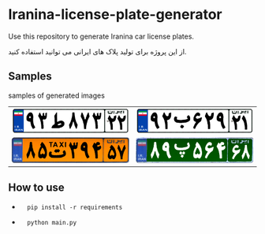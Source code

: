 # Iranina-license-plate-generator

Use this repository to generate Iranina car license plates.

از این پروژه برای تولید پلاک های ایرانی می توانید استفاده کنید.

## Samples


samples of generated images


<html>
<body>
    <table>
        <tr>
            <td><img src="./files/1.png" width="100%" height="100%"></td>
            <td><img src="./files/2.png" width="100%" height="100%"> </td>
        </tr>
        <tr>
            <td><img src="./files/3.png" width="100%" height="100%"></td>
            <td><img src="./files/4.png" width="100%" height="100%"></td>
        </tr>
    </table>
</body>
</html>

## How to use

- ```
    pip install -r requirements
    ```
- ```
    python main.py 
    ```